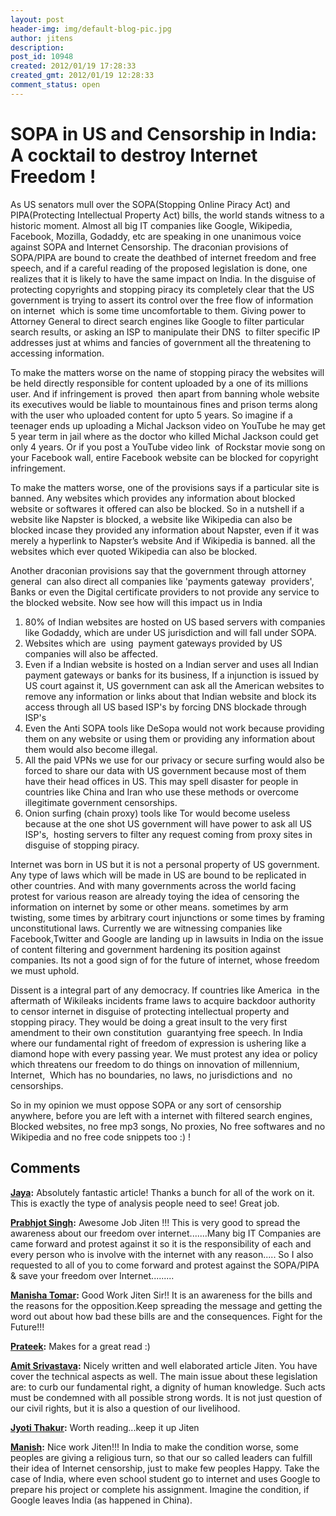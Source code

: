 ```yaml
---
layout: post
header-img: img/default-blog-pic.jpg
author: jitens
description: 
post_id: 10948
created: 2012/01/19 17:28:33
created_gmt: 2012/01/19 12:28:33
comment_status: open
---
```


# SOPA in US and Censorship in India: A cocktail to destroy Internet Freedom !

As US senators mull over the SOPA(Stopping Online Piracy Act) and PIPA(Protecting Intellectual Property Act) bills, the world stands witness to a historic moment. Almost all big IT companies like Google, Wikipedia, Facebook, Mozilla, Godaddy, etc are speaking in one unanimous voice against SOPA and Internet Censorship. The draconian provisions of SOPA/PIPA are bound to create the deathbed of internet freedom and free speech, and if a careful reading of the proposed legislation is done, one realizes that it is likely to have the same impact on India. In the disguise of protecting copyrights and stopping piracy its completely clear that the US government is trying to assert its control over the free flow of information on internet  which is some time uncomfortable to them. Giving power to Attorney General to direct search engines like Google to filter particular search results, or asking an ISP to manipulate their DNS  to filter specific IP addresses just at whims and fancies of government all the threatening to accessing information. 

To make the matters worse on the name of stopping piracy the websites will be held directly responsible for content uploaded by a one of its millions user. And if infringement is proved  then apart from banning whole website its executives would be liable to mountainous fines and prison terms along with the user who uploaded content for upto 5 years. So imagine if a teenager ends up uploading a Michal Jackson video on YouTube he may get 5 year term in jail where as the doctor who killed Michal Jackson could get only 4 years. Or if you post a YouTube video link  of Rockstar movie song on your Facebook wall, entire Facebook website can be blocked for copyright infringement.

To make the matters worse, one of the provisions says if a particular site is banned. Any websites which provides any information about blocked website or softwares it offered can also be blocked. So in a nutshell if a website like Napster is blocked, a website like Wikipedia can also be blocked incase they provided any information about Napster, even if it was merely a hyperlink to Napster’s website And if Wikipedia is banned. all the websites which ever quoted Wikipedia can also be blocked.

Another draconian provisions say that the government through attorney general  can also direct all companies like 'payments gateway  providers', Banks or even the Digital certificate providers to not provide any service to  the blocked website. Now see how will this impact us in India

  1. 80% of Indian websites are hosted on US based servers with companies like Godaddy, which are under US jurisdiction and will fall under SOPA.
  2. Websites which are  using  payment gateways provided by US companies will also be affected.
  3. Even if a Indian website is hosted on a Indian server and uses all Indian payment gateways or banks for its business, If a injunction is issued by US court against it, US government can ask all the American websites to remove any information or links about that Indian website and block its access through all US based ISP's by forcing DNS blockade through ISP's
  4. Even the Anti SOPA tools like DeSopa would not work because providing them on any website or using them or providing any information about them would also become illegal.
  5. All the paid VPNs we use for our privacy or secure surfing would also be forced to share our data with US government because most of them have their head offices in US. This may spell disaster for people in countries like China and Iran who use these methods or overcome illegitimate government censorships.
  6. Onion surfing (chain proxy) tools like Tor would become useless because at the one shot US government will have power to ask all US ISP's,  hosting servers to filter any request coming from proxy sites in disguise of stopping piracy.

Internet was born in US but it is not a personal property of US government. Any type of laws which will be made in US are bound to be replicated in other countries. And with many governments across the world facing protest for various reason are already toying the idea of censoring the information on internet by some or other means. sometimes by arm twisting, some times by arbitrary court injunctions or some times by framing unconstitutional laws. Currently we are witnessing companies like Facebook,Twitter and Google are landing up in lawsuits in India on the issue of content filtering and government hardening its position against companies. Its not a good sign of for the future of internet, whose freedom we must uphold.

Dissent is a integral part of any democracy. If countries like America  in the aftermath of Wikileaks incidents frame laws to acquire backdoor authority to censor internet in disguise of protecting intellectual property and stopping piracy. They would be doing a great insult to the very first amendment to their own constitution  guarantying free speech. In India where our fundamental right of freedom of expression is ushering like a diamond hope with every passing year. We must protest any idea or policy  which threatens our freedom to do things on innovation of millennium, Internet,  Which has no boundaries, no laws, no jurisdictions and  no censorships.

So in my opinion we must oppose SOPA or any sort of censorship anywhere, before you are left with a internet with filtered search engines, Blocked websites, no free mp3 songs, No proxies, No free softwares and no Wikipedia and no free code snippets too :) !

## Comments

**[Jaya](#7042 "2012-01-20 14:24:11"):** Absolutely fantastic article! Thanks a bunch for all of the work on it. This is exactly the type of analysis people need to see! Great job.

**[Prabhjot Singh](#7043 "2012-01-20 14:44:32"):** Awesome Job Jiten !!! This is very good to spread the awareness about our freedom over internet.......Many big IT Companies are came forward and protest against it so it is the responsibility of each and every person who is involve with the internet with any reason..... So I also requested to all of you to come forward and protest against the SOPA/PIPA & save your freedom over Internet.........

**[Manisha Tomar](#7034 "2012-01-20 10:20:00"):** Good Work Jiten Sir!! It is an awareness for the bills and the reasons for the opposition.Keep spreading the message and getting the word out about how bad these bills are and the consequences. Fight for the Future!!!

**[Prateek](#7036 "2012-01-20 12:09:41"):** Makes for a great read :)

**[Amit Srivastava](#7052 "2012-01-20 21:40:45"):** Nicely written and well elaborated article Jiten. You have cover the technical aspects as well. The main issue about these legislation are: to curb our fundamental right, a dignity of human knowledge. Such acts must be condemned with all possible strong words. It is not just question of our civil rights, but it is also a question of our livelihood.

**[Jyoti Thakur](#7058 "2012-01-21 13:56:49"):** Worth reading...keep it up Jiten

**[Manish](#7025 "2012-01-20 00:49:31"):** Nice work Jiten!!! In India to make the condition worse, some peoples are giving a religious turn, so that our so called leaders can fulfill their idea of Internet censorship, just to make few peoples Happy. Take the case of India, where even school student go to internet and uses Google to prepare his project or complete his assignment. Imagine the condition, if Google leaves India (as happened in China).

